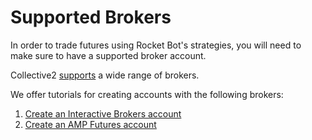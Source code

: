 # Supported Brokers
In order to trade futures using Rocket Bot's strategies, you will need to make sure to have a supported broker account.

Collective2 [supports](https://trade.collective2.com/supported-brokers/) a wide range of brokers. 

We offer tutorials for creating accounts with the following brokers:

1. [Create an Interactive Brokers account](/brokers/ibkr_setup/)
2. [Create an AMP Futures account](/brokers/amp_setup/)

